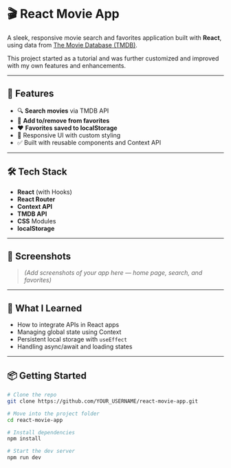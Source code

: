 # 🎬 React Movie App

A sleek, responsive movie search and favorites application built with **React**, using data from [The Movie Database (TMDB)](https://www.themoviedb.org/).

This project started as a tutorial and was further customized and improved with my own features and enhancements.

---

## 🚀 Features

- 🔍 **Search movies** via TMDB API
- 🌟 **Add to/remove from favorites**
- ❤️ **Favorites saved to localStorage**
- 🎨 Responsive UI with custom styling
- ✅ Built with reusable components and Context API

---

## 🛠️ Tech Stack

- **React** (with Hooks)
- **React Router**
- **Context API**
- **TMDB API**
- **CSS** Modules
- **localStorage**

---

## 📸 Screenshots

> _(Add screenshots of your app here — home page, search, and favorites)_

---

## 🧠 What I Learned

- How to integrate APIs in React apps
- Managing global state using Context
- Persistent local storage with `useEffect`
- Handling async/await and loading states

---

## 📦 Getting Started

```bash
# Clone the repo
git clone https://github.com/YOUR_USERNAME/react-movie-app.git

# Move into the project folder
cd react-movie-app

# Install dependencies
npm install

# Start the dev server
npm run dev

